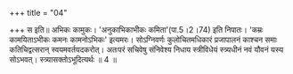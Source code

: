 +++
title = "04"

+++
स इति॥ अभिकः कामुकः। 'अनुकाभिकाभीकः कमिता'(पा.5।2।74) इति निपातः। 'कम्रः कामयिताऽभीकः कमनः कामनोऽभिकः' इत्यमरः। सोऽग्निवर्णः कुलोचितमधिकारं प्रजापालनं काश्चन समाः कतिचिद्वत्सरान् स्वयमवर्तयदकरोत्। अतःपरं सचिवेषु संनिवेश्य निधाय स्त्रीविधेयं स्त्र्यधीनं नवं यौवनं यस्य सोऽभवत्। स्त्र्यासक्तोऽभूदित्यर्थः ॥ 4 ॥